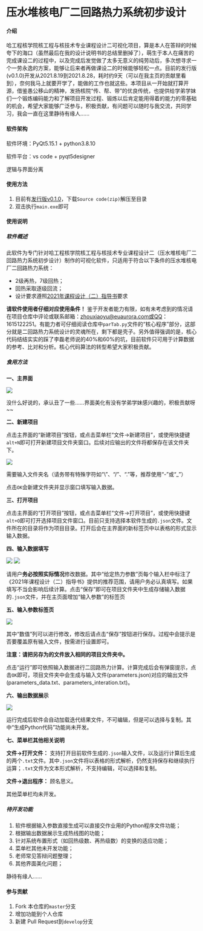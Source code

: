 # 压水堆核电厂二回路热力系统初步设计

#### 介绍

哈工程核学院核工程与核技术专业课程设计二可视化项目，算是本人在答辩的时候夸下的海口（虽然最后在我的设计说明书的总结里删掉了），萌生于本人在痛苦的完成课设二的过程中，以及完成后发觉做了太多无意义的纯劳动后，多次想寻求一个一劳永逸的方案，能够让后来者再做课设二的时候能够轻松一点。目前的发行版(v0.1.0)开发从2021.8.19到2021.8.28，耗时约9天（可以在我主页的贡献里看到），奈何我马上就要开学了，能做的工作也就这些。本项目从一开始就打算开源，借鉴愚公移山的精神，发扬核院“传、帮、带”的优良传统，也提供给学弟学妹们一个锻炼编码能力和了解项目开发过程、锻炼以后肯定能用得着的能力的零基础的机会，希望大家能够广泛参与，积极贡献，有问题可以随时与我交流，共同学习，我会一直在这里静待有缘人……

#### 软件架构

软件环境：PyQt5.15.1 + python3.8.10

软件平台：vs code + pyqt5designer

逻辑与界面分离

#### 使用方法

1. 目前有[发行版v0.1.0](https://gitee.com/euaurora/curriculum-design2/releases/v0.1.0)，下载`Source code(zip)`解压至目录
2. 双击执行`main.exe`即可

#### 使用说明

##### 软件概述

此软件为专门针对哈工程核学院核工程与核技术专业课程设计二（压水堆核电厂二回路热力系统初步设计）制作的可视化软件，只适用于符合以下条件的压水堆核电厂二回路热力系统：

* 2级再热，7级回热；
* 回热采取逐级回流；
* 设计要求遵照[2021年课程设计（二）指导书](https://euaurora.com/usr/uploads/2021/08/3800975131.pdf)要求

**请软件使用者仔细对应使用条件！** 鉴于开发者能力有限，如有未考虑到的情况请在项目仓库中评论或联系邮箱：zhouxiaoyu@euaurora.com或QQ：1615122251。有能力者可仔细阅读仓库中`parTab.py`文件的“核心程序”部分，这部分就是二回路热力系统设计的灵魂所在，剩下都是壳子。另外值得强调的是，核心代码结结实实的踩了李磊老师说的40%和60%的坑，目前软件只可用于计算数据的参考、比对和分析。核心代码算法的转型希望大家积极贡献。

##### 食用方法

**一、主界面**

![](https://euaurora.com/usr/uploads/2021/08/3549934765.jpg)

没什么好说的，承认丑了一些……界面美化有没有学弟学妹感兴趣的，积极贡献呀~~

**二、新建项目**

点击主界面的“新建项目”按钮，或点击菜单栏“文件->新建项目”，或使用快捷键`alt+N`即可打开新建项目文件夹窗口。后续对应输出的文件将都保存在该文件夹下。

<img src="https://euaurora.com/usr/uploads/2021/08/2163527094.png"/>

需要输入文件夹名（请务带有特殊字符如“\”、“/”、“.”等，推荐使用“-”或“_”）

点击`OK`会新建文件夹并显示窗口填写输入数据。

**三、打开项目**

点击主界面的“打开项目”按钮，或点击菜单栏“文件->打开项目”，或使用快捷键`alt+O`即可打开选择项目文件窗口。目前只支持选择本软件生成的`.json`文件。文件所在的目录将作为项目目录。打开后会在主界面的新标签页中以表格的形式显示输入数据。

**四、输入数据填写**

<img src="https://euaurora.com/usr/uploads/2021/08/827182177.png"/>

<img src="https://euaurora.com/usr/uploads/2021/08/3739535400.png"/>



请用户**务必按照实际情况**修改数据。其中“给定热力参数”页每个输入栏中标注了《2021年课程设计（二）指导书》提供的推荐范围，请用户务必认真填写。如果填写不当会影响后续计算。点击“保存”即可在项目文件夹中生成存储输入数据的`.json`文件，并在主页面增加“输入参数”的标签页

**五、输入参数标签页**

<img src="https://euaurora.com/usr/uploads/2021/08/2173150103.png"/>

其中“数值”列可以进行修改，修改后请点击“保存”按钮进行保存。过程中会提示是否要覆盖原有输入文件，按需进行设置即可。

**注意：请把另存为的文件放入相同的项目文件夹中。**

点击“运行”即可依照输入数据进行二回路热力计算。计算完成后会有弹窗提示，点击`OK`即可，项目文件夹中会生成与输入文件(parameters.json)对应的输出文件(parameters_data.txt、parameters_interation.txt)。

**六、输出数据展示**

<img src="https://euaurora.com/usr/uploads/2021/08/3569405377.png"/>

运行完成后软件会自动加载迭代结果文件，不可编辑，但是可以选择与复制。其中“生成Python代码”功能尚未开发。

**七、菜单栏其他相关说明**

**文件->打开文件：** 支持打开目前软件生成的`.json`输入文件，以及运行计算后生成的两个`.txt`文件。其中`.json`文件将以表格的形式解析，仍然支持保存和继续执行运算；`.txt`文件为文本形式解析，不支持编辑，可以选择和复制。

**文件->退出程序：** 顾名思义。

其他菜单栏均未开发。

##### 待开发功能

1. 软件根据输入参数直接生成可以直接交作业用的Python程序文件功能；
2. 根据输出数据展示生成热线图的功能；
3. 针对系统布置形式（如回热级数、再热级数）的变换的适应功能；
4. 菜单栏其他未开发功能；
5. 老师常见答辩问题整理；
6. 其他界面美化问题；

静待有缘人……


#### 参与贡献

1.  Fork 本仓库的`master`分支
2.  增加功能到个人仓库
3.  新建 Pull Request到`develop`分支